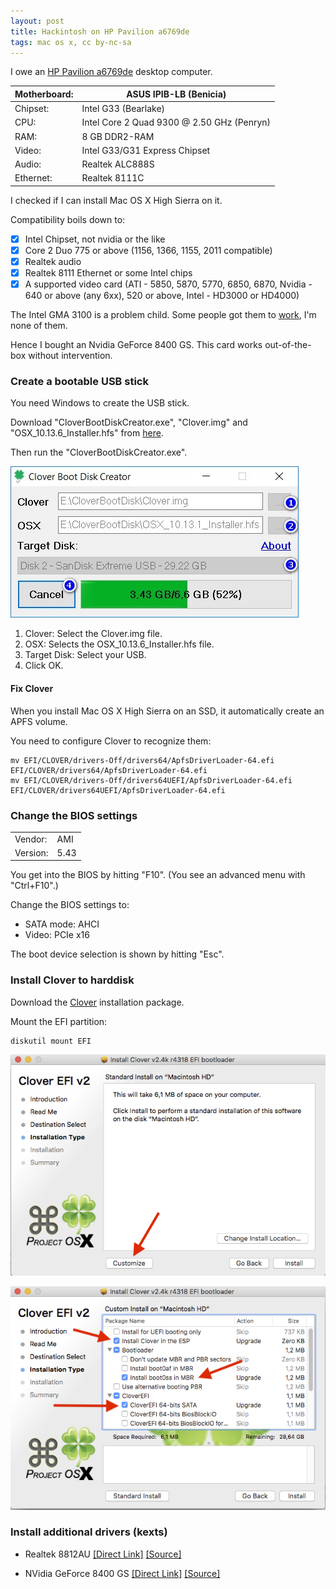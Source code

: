 ```yaml
---
layout: post
title: Hackintosh on HP Pavilion a6769de
tags: mac os x, cc by-nc-sa
---
```


I owe an [HP Pavilion a6769de](https://support.hp.com/us-en/product/hp-pavilion-a6700-desktop-pc-series/3823602/model/3886081/product-info) desktop computer.

 | Motherboard: | ASUS IPIB-LB (Benicia) |
 | -- | -- |
 | Chipset: | Intel G33 (Bearlake) |
 | CPU: | Intel Core 2 Quad 9300 @ 2.50 GHz (Penryn) |
 | RAM: | 8 GB DDR2-RAM |
 | Video: | Intel G33/G31 Express Chipset |
 | Audio: | Realtek ALC888S |
 | Ethernet: | Realtek 8111C |

I checked if I can install Mac OS X High Sierra on it.

Compatibility boils down to:

- [x] Intel Chipset, not nvidia or the like
- [x] Core 2 Duo 775 or above (1156, 1366, 1155, 2011 compatible)
- [x] Realtek audio
- [x] Realtek 8111 Ethernet or some Intel chips
- [x] A supported video card (ATI - 5850, 5870, 5770, 6850, 6870, Nvidia - 640 or above (any 6xx), 520 or above, Intel - HD3000 or HD4000)

The Intel GMA 3100 is a problem child. Some people got them to [work](https://www.insanelymac.com/forum/topic/325283-desktop-intel-hd-3000-graphics/), I'm none of them.

Hence I bought an Nvidia GeForce 8400 GS. This card works out-of-the-box without intervention.

### Create a bootable USB stick

You need Windows to create the USB stick.

Download "CloverBootDiskCreator.exe", "Clover.img" and "OSX_10.13.6_Installer.hfs" from [here](https://www.aioboot.com/en/clover-boot-disk/#Download).

Then run the "CloverBootDiskCreator.exe".

![](https://github.com/ikem-krueger/ikem-krueger.github.io/raw/master/images/Clover-Boot-Disk-Creator.jpg "Clover Boot Disk Creator")

1. Clover: Select the Clover.img file.
2. OSX: Selects the OSX_10.13.6_Installer.hfs file.
3. Target Disk: Select your USB.
4. Click OK.

#### Fix Clover

When you install Mac OS X High Sierra on an SSD, it automatically create an APFS volume.

You need to configure Clover to recognize them:

```
mv EFI/CLOVER/drivers-Off/drivers64/ApfsDriverLoader-64.efi EFI/CLOVER/drivers64/ApfsDriverLoader-64.efi
mv EFI/CLOVER/drivers-Off/drivers64UEFI/ApfsDriverLoader-64.efi EFI/CLOVER/drivers64UEFI/ApfsDriverLoader-64.efi
```

### Change the BIOS settings

|||
| -- | -- |
| Vendor: | AMI |
| Version: | 5.43 |

You get into the BIOS by hitting "F10". (You see an advanced menu with "Ctrl+F10".)

Change the BIOS settings to:

- SATA mode: AHCI
- Video: PCIe x16

The boot device selection is shown by hitting "Esc".

### Install Clover to harddisk

Download the [Clover](https://sourceforge.net/projects/cloverefiboot/) installation package.

Mount the EFI partition:

```
diskutil mount EFI
```

![](https://github.com/ikem-krueger/ikem-krueger.github.io/raw/master/images/Screen-Shot-2017-12-14-at-03.22.58.png "Clover Installation Type before clicking the Customize button")

![](https://github.com/ikem-krueger/ikem-krueger.github.io/raw/master/images/Screen-Shot-2017-12-14-at-03.23.26.png "Clover Installation Type after clicking the Customize button")

### Install additional drivers (kexts)

- Realtek 8812AU [[Direct Link]](https://rehmann.co/blog/wp-content/uploads/2017/12/MacOS10.9_MacOS10.12_Driver.zip) [[Source]](https://rehmann.co/blog/amazonbasics-usb-wifi-adapter-driver/)

- NVidia GeForce 8400 GS [[Direct Link]](https://raw.githubusercontent.com/Benjamin-Dobell/nvidia-update/master/nvidia-update.sh) [[Source]](https://github.com/Benjamin-Dobell/nvidia-update)
